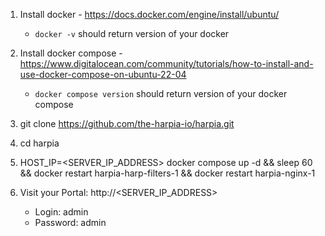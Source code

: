 1. Install docker - https://docs.docker.com/engine/install/ubuntu/
   - `docker -v` should return version of your docker

2. Install docker compose - https://www.digitalocean.com/community/tutorials/how-to-install-and-use-docker-compose-on-ubuntu-22-04
   - `docker compose version` should return version of your docker compose

3. git clone https://github.com/the-harpia-io/harpia.git
4. cd harpia
5. HOST_IP=<SERVER_IP_ADDRESS> docker compose up -d && sleep 60 && docker restart harpia-harp-filters-1 && docker restart harpia-nginx-1
6. Visit your Portal: http://<SERVER_IP_ADDRESS>
   - Login: admin
   - Password: admin